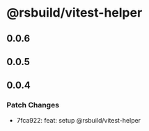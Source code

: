 # @rsbuild/vitest-helper

## 0.0.6

## 0.0.5

## 0.0.4

### Patch Changes

- 7fca922: feat: setup @rsbuild/vitest-helper

